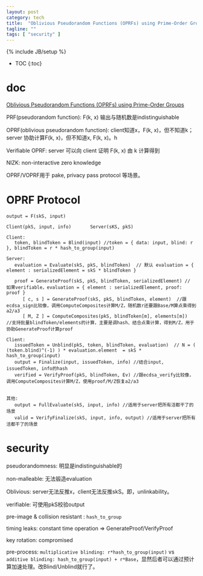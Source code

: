 ```yaml
---
layout: post
category: tech
title:  "Oblivious Pseudorandom Functions (OPRFs) using Prime-Order Groups"
tagline: ""
tags: [ "security" ] 
---
```

{% include JB/setup %}

* TOC
{:toc}

# doc

[Oblivious Pseudorandom Functions (OPRFs) using Prime-Order Groups](https://datatracker.ietf.org/doc/draft-irtf-cfrg-voprf)

PRF(pseudorandom function): F(k, x) 输出与随机数是indistinguishable

OPRF(oblivious pseudorandom function): client知道x，F(k, x)，但不知道k；server 协助计算F(k, x)，但不知道x, F(k, x)。h

Verifiable OPRF: server 可以向 client 证明 F(k, x) 由 k 计算得到

NIZK: non-interactive zero knowledge

OPRF/VOPRF用于 pake, privacy pass protocol 等场景。

# OPRF Protocol

    output = F(skS, input)

    Client(pkS, input, info)       Server(sKS, pkS)
    
    Client:
       token, blindToken = Blind(input) //token = { data: input, blind: r }, blindToken = r * hash_to_group(input)

    Server:
       evaluation = Evaluate(skS, pkS, blindToken)  // 默认 evaluation = { element : serializedElement = skS * blindToken } 

       proof = GenerateProof(skS, pkS, blindToken, serializedElement) // 如果verifiable，evaluation = { element : serializedElement, proof: proof } 
          [ c, s ] = GenerateProof(skS, pkS, blindToken, element)  //跟ecdsa_sign比较像，调用ComputeComposites计算M/Z，随机数r还要跟Base/M算点乘得到a2/a3
          [ M, Z ] = ComputeComposites(pkS, blindToken[m], elements[m])  //支持批量blindToken/elements的计算，主要是调hash、结合点乘计算，得到M/Z，用于协助GenerateProof计算proof

    Client:
       issuedToken = Unblind(pkS, token, blindToken, evaluation)  // N = ( (token.blind)^(-1) ) * evaluation.element  = skS * hash_to_group(input)
       output = Finalize(input, issuedToken, info) //结合input, issuedToken, info的hash
       verified = VerifyProof(pkS, blindToken, Ev) //跟ecdsa_verify比较像，调用ComputeComposites计算M/Z，使用proof/M/Z恢复a2/a3


    其他: 
       output = FullEvaluate(skS, input, info) //适用于server把所有活都干了的场景
       valid = VerifyFinalize(skS, input, info, output) //适用于server把所有活都干了的场景

# security

pseudorandomness: 明显是indistinguishable的

non-malleable: 无法锻造evaluation

Oblivious: server无法反推x，client无法反推skS。即，unlinkability。

verifiable: 可使用pkS校验output

pre-image & collision resistant : `hash_to_group`

timing leaks: constant time operation => GenerateProof/VerifyProof

key rotation: compromised

pre-process: `multiplicative blinding: r*hash_to_group(input)`  vs  ` additive blinding: hash_to_group(input) + r*Base`，显然后者可以通过预计算加速处理。改Blind/Unblind就行了。
